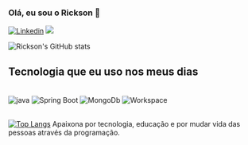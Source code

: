 ### Olá, eu sou o Rickson 🫡

[![Linkedin](https://img.shields.io/badge/LinkedIn-0077B5?style=for-the-badge&logo=linkedin&logoColor=white
)](https://https://www.linkedin.com/in/rickson-souza-ferreira-7b4300204/)
[![](https://img.shields.io/badge/Instagram-E4405F?style=for-the-badge&logo=instagram&logoColor=white
)](https://www.instagram.com/rickson180/)

![Rickson's GitHub stats](https://github-readme-stats.vercel.app/api?username=rickson2002&show_icons=true&theme=dracula)


## Tecnologia que eu uso nos meus dias

<div style="display: inline_block"><br/>
<img align="center" alt="java" scr="https://img.shields.io/badge/Java-ED8B00?style=for-the-badge&logo=openjdk&logoColor=white" />
<img align="center" alt="Spring Boot" scr="https://img.shields.io/badge/Spring-6DB33F?style=for-the-badge&logo=spring&logoColor=white"/>
<img align="center" alt="MongoDb" scr="https://img.shields.io/badge/MongoDB-4EA94B?style=for-the-badge&logo=mongodb&logoColor=white"/>
<img align="center" alt="Workspace" scr="https://img.shields.io/badge/workspace-143157?style=for-the-badge&logo=NX&logoColor=white"/>
</div><br/>

[![Top Langs](https://github-readme-stats.vercel.app/api/top-langs/?username=rickson2002&layout=compact)](https://github.com/anuraghazra/github-readme-stats)
Apaixona por tecnologia, educação e por mudar vida das pessoas através da programação.

